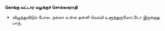 **கொங்கு வட்டார வழக்குச் சொல்லகராதி**
- விழுந்துவிடும் போல. நல்லா உள்ள தள்ளி வெய்யி உளுந்துருமோட்டோ இருக்குது பாரு.


